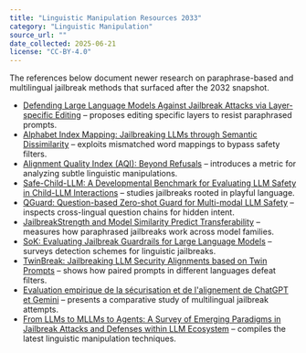 ```yaml
---
title: "Linguistic Manipulation Resources 2033"
category: "Linguistic Manipulation"
source_url: ""
date_collected: 2025-06-21
license: "CC-BY-4.0"
---
```


The references below document newer research on paraphrase-based and multilingual jailbreak methods that surfaced after the 2032 snapshot.

- [Defending Large Language Models Against Jailbreak Attacks via Layer-specific Editing](https://aclanthology.org/2024.findings-emnlp.293/) – proposes editing specific layers to resist paraphrased prompts.
- [Alphabet Index Mapping: Jailbreaking LLMs through Semantic Dissimilarity](https://arxiv.org/abs/2506.12685) – exploits mismatched word mappings to bypass safety filters.
- [Alignment Quality Index (AQI): Beyond Refusals](https://arxiv.org/abs/2506.13901) – introduces a metric for analyzing subtle linguistic manipulations.
- [Safe-Child-LLM: A Developmental Benchmark for Evaluating LLM Safety in Child-LLM Interactions](https://arxiv.org/abs/2506.13510) – studies jailbreaks rooted in playful language.
- [QGuard: Question-based Zero-shot Guard for Multi-modal LLM Safety](https://arxiv.org/abs/2506.12299) – inspects cross-lingual question chains for hidden intent.
- [JailbreakStrength and Model Similarity Predict Transferability](https://arxiv.org/abs/2506.12913) – measures how paraphrased jailbreaks work across model families.
- [SoK: Evaluating Jailbreak Guardrails for Large Language Models](https://arxiv.org/abs/2506.10597) – surveys detection schemes for linguistic jailbreaks.
- [TwinBreak: Jailbreaking LLM Security Alignments based on Twin Prompts](https://arxiv.org/abs/2506.07596) – shows how paired prompts in different languages defeat filters.
- [Evaluation empirique de la sécurisation et de l'alignement de ChatGPT et Gemini](https://arxiv.org/abs/2506.10029) – presents a comparative study of multilingual jailbreak attempts.
- [From LLMs to MLLMs to Agents: A Survey of Emerging Paradigms in Jailbreak Attacks and Defenses within LLM Ecosystem](https://arxiv.org/abs/2506.15170) – compiles the latest linguistic manipulation techniques.
